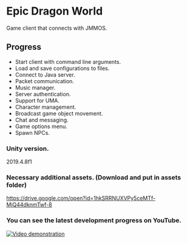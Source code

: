 # Epic Dragon World
Game client that connects with JMMOS.

## Progress
- Start client with command line arguments.
- Load and save configurations to files.
- Connect to Java server.
- Packet communication.
- Music manager.
- Server authentication.
- Support for UMA.
- Character management.
- Broadcast game object movement.
- Chat and messaging.
- Game options menu.
- Spawn NPCs.

### Unity version.
2019.4.8f1

### Necessary additional assets. (Download and put in assets folder)
https://drive.google.com/open?id=1hkSRRNUXVPy5ceMTf-MjQ44dknmTwf-8

### You can see the latest development progress on YouTube.
[![Video demonstration](https://img.youtube.com/vi/ZLO64cYtcf4/0.jpg)](https://www.youtube.com/watch?v=ZLO64cYtcf4&list=PLNuit1aMUWTDRll1MGF7Cqn_lX-BqKpZn&index=7)

